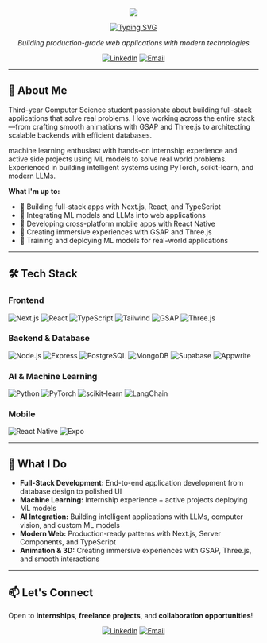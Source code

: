<div align="center">
<img src="https://capsule-render.vercel.app/api?type=waving&color=gradient&height=170&section=header&fontSize=30&fontAlign=50&fontAlignY=40&animation=fadeIn&text=👋%20Hi,%20I'am%20Madhavendranath&fontColor=ffffff" />
  
[![Typing SVG](https://readme-typing-svg.herokuapp.com?font=Fira+Code&size=22&pause=1000&color=58A6FF&center=true&vCenter=true&width=600&lines=Full-Stack+Developer;Machine+Learning+Engineer;Building+AI-Powered+Web+Applications;PERN+%7C+MERN+%7C+Next.js+%7C+React+Native)](https://git.io/typing-svg)

*Building production-grade web applications with modern technologies*

[![LinkedIn](https://img.shields.io/badge/-LinkedIn-0077B5?style=for-the-badge&logo=linkedin&logoColor=white)](https://www.linkedin.com/in/madhavendranath-s/)
[![Email](https://img.shields.io/badge/-Email-D14836?style=for-the-badge&logo=gmail&logoColor=white)](mailto:madhavendranaths@gmail.com)

</div>

---

## 🚀 About Me

Third-year Computer Science student passionate about building full-stack applications that solve real problems. I love working across the entire stack—from crafting smooth animations with GSAP and Three.js to architecting scalable backends with efficient databases.

machine learning enthusiast with hands-on internship experience and active side projects using ML models to solve real world problems. Experienced in building intelligent systems using PyTorch, scikit-learn, and modern LLMs.

**What I'm up to:**
- 🔭 Building full-stack apps with Next.js, React, and TypeScript
- 🤖 Integrating ML models and LLMs into web applications
- 📱 Developing cross-platform mobile apps with React Native
- 🎨 Creating immersive experiences with GSAP and Three.js
- 🧠 Training and deploying ML models for real-world applications

---

## 🛠️ Tech Stack

### Frontend
![Next.js](https://img.shields.io/badge/-Next.js-000000?style=flat-square&logo=next.js&logoColor=white)
![React](https://img.shields.io/badge/-React-61DAFB?style=flat-square&logo=react&logoColor=black)
![TypeScript](https://img.shields.io/badge/-TypeScript-3178C6?style=flat-square&logo=typescript&logoColor=white)
![Tailwind](https://img.shields.io/badge/-Tailwind_CSS-38B2AC?style=flat-square&logo=tailwind-css&logoColor=white)
![GSAP](https://img.shields.io/badge/-GSAP-88CE02?style=flat-square&logo=greensock&logoColor=black)
![Three.js](https://img.shields.io/badge/-Three.js-000000?style=flat-square&logo=three.js&logoColor=white)

### Backend & Database
![Node.js](https://img.shields.io/badge/-Node.js-339933?style=flat-square&logo=node.js&logoColor=white)
![Express](https://img.shields.io/badge/-Express-000000?style=flat-square&logo=express&logoColor=white)
![PostgreSQL](https://img.shields.io/badge/-PostgreSQL-336791?style=flat-square&logo=postgresql&logoColor=white)
![MongoDB](https://img.shields.io/badge/-MongoDB-47A248?style=flat-square&logo=mongodb&logoColor=white)
![Supabase](https://img.shields.io/badge/-Supabase-3ECF8E?style=flat-square&logo=supabase&logoColor=white)
![Appwrite](https://img.shields.io/badge/-Appwrite-F02E65?style=flat-square&logo=appwrite&logoColor=white)

### AI & Machine Learning
![Python](https://img.shields.io/badge/-Python-3776AB?style=flat-square&logo=python&logoColor=white)
![PyTorch](https://img.shields.io/badge/-PyTorch-EE4C2C?style=flat-square&logo=pytorch&logoColor=white)
![scikit-learn](https://img.shields.io/badge/-scikit--learn-F7931E?style=flat-square&logo=scikit-learn&logoColor=white)
![LangChain](https://img.shields.io/badge/-LangChain-000000?style=flat-square&logo=chainlink&logoColor=white)

### Mobile
![React Native](https://img.shields.io/badge/-React_Native-61DAFB?style=flat-square&logo=react&logoColor=black)
![Expo](https://img.shields.io/badge/-Expo-000020?style=flat-square&logo=expo&logoColor=white)

---
## 💼 What I Do

- **Full-Stack Development:** End-to-end application development from database design to polished UI
- **Machine Learning:** Internship experience + active projects deploying ML models
- **AI Integration:** Building intelligent applications with LLMs, computer vision, and custom ML models
- **Modern Web:** Production-ready patterns with Next.js, Server Components, and TypeScript
- **Animation & 3D:** Creating immersive experiences with GSAP, Three.js, and smooth interactions

---

## 📫 Let's Connect

Open to **internships**, **freelance projects**, and **collaboration opportunities**!

<div align="center">

[![LinkedIn](https://img.shields.io/badge/-Connect_on_LinkedIn-0077B5?style=for-the-badge&logo=linkedin&logoColor=white)](https://www.linkedin.com/in/madhavendranath-s/)
[![Email](https://img.shields.io/badge/-Send_an_Email-D14836?style=for-the-badge&logo=gmail&logoColor=white)](mailto:madhavendranaths@gmail.com)

</div>
